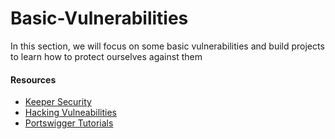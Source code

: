 # Basic-Vulnerabilities
In this section, we will focus on some basic vulnerabilities and build projects to learn how to protect ourselves against them


#### Resources

* [Keeper Security](https://www.keepersecurity.com/blog/2023/12/27/common-types-of-cybersecurity-vulnerabilities/)
* [Hacking Vulneabilities](https://www.hacksplaining.com/lessons)
* [Portswigger Tutorials](https://portswigger.net/web-security/all-topics)
